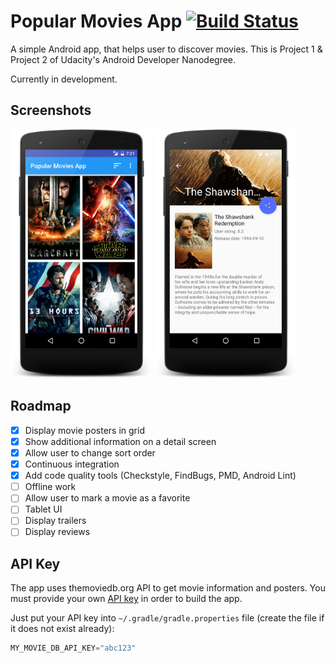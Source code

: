 # Popular Movies App [![Build Status](https://travis-ci.org/maksim-m/Popular-Movies-App.svg?branch=master)](https://travis-ci.org/maksim-m/Popular-Movies-App)

A simple Android app, that helps user to discover movies. 
This is Project 1 & Project 2 of Udacity's Android Developer Nanodegree.

Currently in development.

## Screenshots
<img width="45%" src=".github/screen1.png" />
<img width="45%" src=".github/screen2.png" />

## Roadmap
- [X] Display movie posters in grid
- [X] Show additional information on a detail screen
- [X] Allow user to change sort order 
- [X] Continuous integration
- [X] Add code quality tools (Checkstyle, FindBugs, PMD, Android Lint)
- [ ] Offline work
- [ ] Allow user to mark a movie as a favorite
- [ ] Tablet UI
- [ ] Display trailers
- [ ] Display reviews

## API Key
The app uses themoviedb.org API to get movie information and posters. You must provide your own [API key](https://www.themoviedb.org/documentation/api) in order to build the app.

Just put your API key into `~/.gradle/gradle.properties` file (create the file if it does not exist already):

```gradle
MY_MOVIE_DB_API_KEY="abc123"
```
